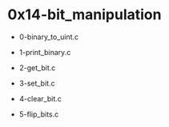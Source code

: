 # 0x14-bit\_manipulation

* 0-binary\_to\_uint.c

* 1-print\_binary.c

* 2-get\_bit.c

* 3-set\_bit.c

* 4-clear\_bit.c

* 5-flip\_bits.c

